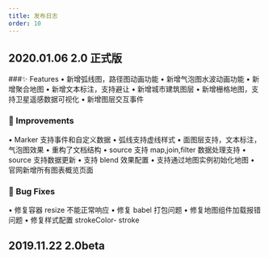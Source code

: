 ```yaml
---
title: 发布日志
order: 10
---
```


## 2020.01.06 2.0 正式版

###✨ Features
• 新增弧线图，路径图动画功能
• 新增气泡图水波动画功能
• 新增聚合地图
• 新增文本标注，支持避让
• 新增城市建筑图层
• 新增栅格地图，支持卫星遥感数据可视化
• 新增图层交互事件

### 🍏 Improvements

• Marker 支持事件和自定义数据
• 弧线支持虚线样式
• 面图层支持，文本标注，气泡图效果
• 重构了文档结构
• source 支持 map,join,filter 数据处理支持
• source 支持数据更新
• 支持 blend 效果配置
• 支持通过地图实例初始化地图
• 官网新增所有图表概览页面

### 🐞 Bug Fixes

• 修复容器 resize 不能正常响应
• 修复 babel 打包问题
• 修复地图组件加载报错问题
• 修复样式配置 strokeColor- stroke

## 2019.11.22 2.0beta
